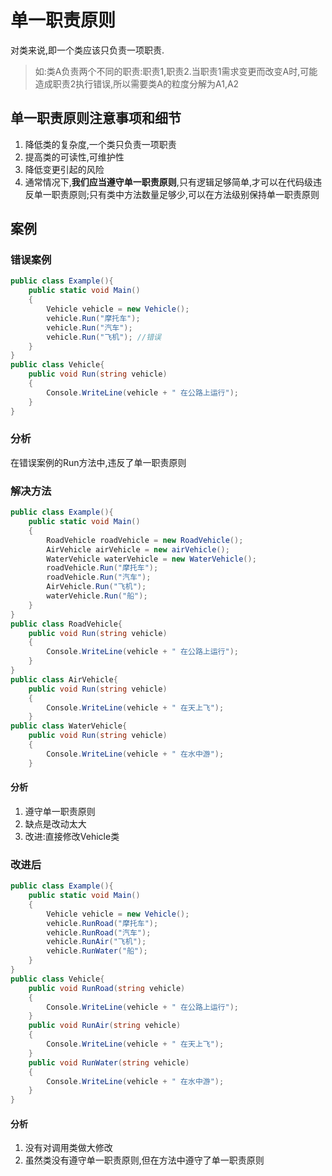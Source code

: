 # 单一职责原则
对类来说,即一个类应该只负责一项职责.
>如:类A负责两个不同的职责:职责1,职责2.当职责1需求变更而改变A时,可能造成职责2执行错误,所以需要类A的粒度分解为A1,A2
## 单一职责原则注意事项和细节
1. 降低类的复杂度,一个类只负责一项职责
2. 提高类的可读性,可维护性
3. 降低变更引起的风险
4. 通常情况下,**我们应当遵守单一职责原则**,只有逻辑足够简单,才可以在代码级违反单一职责原则;只有类中方法数量足够少,可以在方法级别保持单一职责原则
## 案例
### 错误案例
```C#
public class Example(){
    public static void Main()
    {
        Vehicle vehicle = new Vehicle();
        vehicle.Run("摩托车");
        vehicle.Run("汽车");
        vehicle.Run("飞机"); //错误
    }
}
public class Vehicle{
    public void Run(string vehicle)
    {
        Console.WriteLine(vehicle + " 在公路上运行");
    }
}
```
### 分析
在错误案例的Run方法中,违反了单一职责原则
### 解决方法
```c#
public class Example(){
    public static void Main()
    {
        RoadVehicle roadVehicle = new RoadVehicle();
        AirVehicle airVehicle = new airVehicle();
        WaterVehicle waterVehicle = new WaterVehicle();
        roadVehicle.Run("摩托车");
        roadVehicle.Run("汽车");
        AirVehicle.Run("飞机");
        waterVehicle.Run("船");
    }
}
public class RoadVehicle{
    public void Run(string vehicle)
    {
        Console.WriteLine(vehicle + " 在公路上运行");
    }
}
public class AirVehicle{
    public void Run(string vehicle)
    {
        Console.WriteLine(vehicle + " 在天上飞");
    }
public class WaterVehicle{
    public void Run(string vehicle)
    {
        Console.WriteLine(vehicle + " 在水中游");
    }
```
#### 分析
1. 遵守单一职责原则
2. 缺点是改动太大
3. 改进:直接修改Vehicle类

### 改进后
```C#
public class Example(){
    public static void Main()
    {
        Vehicle vehicle = new Vehicle();
        vehicle.RunRoad("摩托车");
        vehicle.RunRoad("汽车");
        vehicle.RunAir("飞机");
        vehicle.RunWater("船");
    }
}
public class Vehicle{
    public void RunRoad(string vehicle)
    {
        Console.WriteLine(vehicle + " 在公路上运行");
    }
    public void RunAir(string vehicle)
    {
        Console.WriteLine(vehicle + " 在天上飞");
    }
    public void RunWater(string vehicle)
    {
        Console.WriteLine(vehicle + " 在水中游");
    }
}
```
#### 分析
1. 没有对调用类做大修改
2. 虽然类没有遵守单一职责原则,但在方法中遵守了单一职责原则